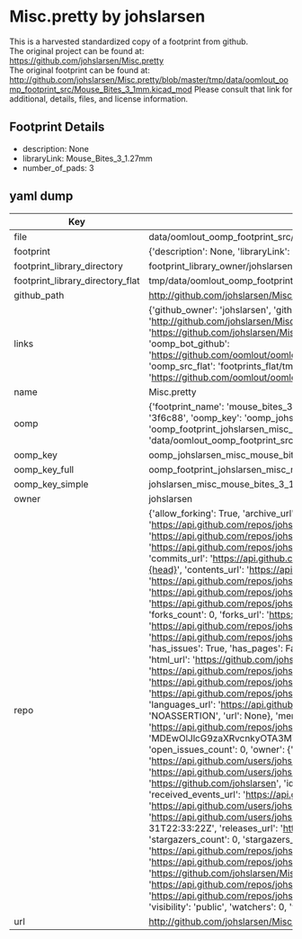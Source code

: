 # Misc.pretty by johslarsen  
This is a harvested standardized copy of a footprint from github.  
The original project can be found at:  
https://github.com/johslarsen/Misc.pretty  
The original footprint can be found at:
http://github.com/johslarsen/Misc.pretty/blob/master/tmp/data/oomlout_oomp_footprint_src/Mouse_Bites_3_1mm.kicad_mod
Please consult that link for additional, details, files, and license information.  
## Footprint Details
* description: None  
* libraryLink: Mouse_Bites_3_1.27mm  
* number_of_pads: 3  
## yaml dump  
| Key | Value |  
| --- | --- |  
| file | data/oomlout_oomp_footprint_src/Misc.pretty/Mouse_Bites_3_1.27mm.kicad_mod |  
| footprint | {'description': None, 'libraryLink': 'Mouse_Bites_3_1.27mm', 'number_of_pads': 3} |  
| footprint_library_directory | footprint_library_owner/johslarsen_Misc.pretty |  
| footprint_library_directory_flat | tmp/data/oomlout_oomp_footprint_src/footprints_flat/johslarsen_misc_mouse_bites_3_1_27mm/working |  
| github_path | http://github.com/johslarsen/Misc.pretty/blob/master/tmp/data/oomlout_oomp_footprint_src/Mouse_Bites_3_1.27mm.kicad_mod |  
| links | {'github_owner': 'johslarsen', 'github_repo_name': 'Misc.pretty', 'github_src': 'http://github.com/johslarsen/Misc.pretty/blob/master/tmp/data/oomlout_oomp_footprint_src/Mouse_Bites_3_1mm.kicad_mod', 'github_src_repo': 'https://github.com/johslarsen/Misc.pretty', 'oomp_bot': 'tmp/data/oomlout_oomp_footprint_src/footprints/johslarsen_misc_mouse_bites_3_1_27mm/working', 'oomp_bot_github': 'https://github.com/oomlout/oomlout_oomp_footprint_bot/tree/main/tmp/data/oomlout_oomp_footprint_src/footprints/johslarsen_misc_mouse_bites_3_1_27mm/working', 'oomp_src_flat': 'footprints_flat/tmp/data/oomlout_oomp_footprint_src/footprints_flat/johslarsen_misc_mouse_bites_3_1_27mm/working', 'oomp_src_flat_github': 'https://github.com/oomlout/oomlout_oomp_footprint_src/tree/main/tmp/data/oomlout_oomp_footprint_src/footprints_flat/johslarsen_misc_mouse_bites_3_1_27mm/working'} |  
| name | Misc.pretty |  
| oomp | {'footprint_name': 'mouse_bites_3_1_27mm', 'library_name': 'misc', 'md5': '3f6c8878ba78461a8bc80fff06cead84', 'md5_10': '3f6c8878ba', 'md5_5': '3f6c8', 'md5_6': '3f6c88', 'oomp_key': 'oomp_johslarsen_misc_mouse_bites_3_1_27mm', 'oomp_key_extra': 'oomp_footprint_johslarsen_misc_mouse_bites_3_1_27mm', 'oomp_key_full': 'oomp_footprint_johslarsen_misc_mouse_bites_3_1_27mm_3f6c88', 'oomp_key_simple': 'johslarsen_misc_mouse_bites_3_1_27mm', 'original_filename': 'data/oomlout_oomp_footprint_src/Misc.pretty/Mouse_Bites_3_1.27mm.kicad_mod', 'owner_name': 'johslarsen'} |  
| oomp_key | oomp_johslarsen_misc_mouse_bites_3_1_27mm |  
| oomp_key_full | oomp_footprint_johslarsen_misc_mouse_bites_3_1_27mm |  
| oomp_key_simple | johslarsen_misc_mouse_bites_3_1_27mm |  
| owner | johslarsen |  
| repo | {'allow_forking': True, 'archive_url': 'https://api.github.com/repos/johslarsen/Misc.pretty/{archive_format}{/ref}', 'archived': False, 'assignees_url': 'https://api.github.com/repos/johslarsen/Misc.pretty/assignees{/user}', 'blobs_url': 'https://api.github.com/repos/johslarsen/Misc.pretty/git/blobs{/sha}', 'branches_url': 'https://api.github.com/repos/johslarsen/Misc.pretty/branches{/branch}', 'clone_url': 'https://github.com/johslarsen/Misc.pretty.git', 'collaborators_url': 'https://api.github.com/repos/johslarsen/Misc.pretty/collaborators{/collaborator}', 'comments_url': 'https://api.github.com/repos/johslarsen/Misc.pretty/comments{/number}', 'commits_url': 'https://api.github.com/repos/johslarsen/Misc.pretty/commits{/sha}', 'compare_url': 'https://api.github.com/repos/johslarsen/Misc.pretty/compare/{base}...{head}', 'contents_url': 'https://api.github.com/repos/johslarsen/Misc.pretty/contents/{+path}', 'contributors_url': 'https://api.github.com/repos/johslarsen/Misc.pretty/contributors', 'created_at': '2015-01-10T21:15:43Z', 'default_branch': 'master', 'deployments_url': 'https://api.github.com/repos/johslarsen/Misc.pretty/deployments', 'description': 'KiCad library with miscellaneous footprints', 'disabled': False, 'downloads_url': 'https://api.github.com/repos/johslarsen/Misc.pretty/downloads', 'events_url': 'https://api.github.com/repos/johslarsen/Misc.pretty/events', 'fork': False, 'forks': 0, 'forks_count': 0, 'forks_url': 'https://api.github.com/repos/johslarsen/Misc.pretty/forks', 'full_name': 'johslarsen/Misc.pretty', 'git_commits_url': 'https://api.github.com/repos/johslarsen/Misc.pretty/git/commits{/sha}', 'git_refs_url': 'https://api.github.com/repos/johslarsen/Misc.pretty/git/refs{/sha}', 'git_tags_url': 'https://api.github.com/repos/johslarsen/Misc.pretty/git/tags{/sha}', 'git_url': 'git://github.com/johslarsen/Misc.pretty.git', 'has_discussions': False, 'has_downloads': True, 'has_issues': True, 'has_pages': False, 'has_projects': True, 'has_wiki': True, 'homepage': None, 'hooks_url': 'https://api.github.com/repos/johslarsen/Misc.pretty/hooks', 'html_url': 'https://github.com/johslarsen/Misc.pretty', 'id': 29071349, 'is_template': False, 'issue_comment_url': 'https://api.github.com/repos/johslarsen/Misc.pretty/issues/comments{/number}', 'issue_events_url': 'https://api.github.com/repos/johslarsen/Misc.pretty/issues/events{/number}', 'issues_url': 'https://api.github.com/repos/johslarsen/Misc.pretty/issues{/number}', 'keys_url': 'https://api.github.com/repos/johslarsen/Misc.pretty/keys{/key_id}', 'labels_url': 'https://api.github.com/repos/johslarsen/Misc.pretty/labels{/name}', 'language': None, 'languages_url': 'https://api.github.com/repos/johslarsen/Misc.pretty/languages', 'license': {'key': 'other', 'name': 'Other', 'node_id': 'MDc6TGljZW5zZTA=', 'spdx_id': 'NOASSERTION', 'url': None}, 'merges_url': 'https://api.github.com/repos/johslarsen/Misc.pretty/merges', 'milestones_url': 'https://api.github.com/repos/johslarsen/Misc.pretty/milestones{/number}', 'mirror_url': None, 'name': 'Misc.pretty', 'network_count': 0, 'node_id': 'MDEwOlJlcG9zaXRvcnkyOTA3MTM0OQ==', 'notifications_url': 'https://api.github.com/repos/johslarsen/Misc.pretty/notifications{?since,all,participating}', 'open_issues': 0, 'open_issues_count': 0, 'owner': {'avatar_url': 'https://avatars.githubusercontent.com/u/1331670?v=4', 'events_url': 'https://api.github.com/users/johslarsen/events{/privacy}', 'followers_url': 'https://api.github.com/users/johslarsen/followers', 'following_url': 'https://api.github.com/users/johslarsen/following{/other_user}', 'gists_url': 'https://api.github.com/users/johslarsen/gists{/gist_id}', 'gravatar_id': '', 'html_url': 'https://github.com/johslarsen', 'id': 1331670, 'login': 'johslarsen', 'node_id': 'MDQ6VXNlcjEzMzE2NzA=', 'organizations_url': 'https://api.github.com/users/johslarsen/orgs', 'received_events_url': 'https://api.github.com/users/johslarsen/received_events', 'repos_url': 'https://api.github.com/users/johslarsen/repos', 'site_admin': False, 'starred_url': 'https://api.github.com/users/johslarsen/starred{/owner}{/repo}', 'subscriptions_url': 'https://api.github.com/users/johslarsen/subscriptions', 'type': 'User', 'url': 'https://api.github.com/users/johslarsen'}, 'private': False, 'pulls_url': 'https://api.github.com/repos/johslarsen/Misc.pretty/pulls{/number}', 'pushed_at': '2015-05-31T22:33:22Z', 'releases_url': 'https://api.github.com/repos/johslarsen/Misc.pretty/releases{/id}', 'size': 136, 'ssh_url': 'git@github.com:johslarsen/Misc.pretty.git', 'stargazers_count': 0, 'stargazers_url': 'https://api.github.com/repos/johslarsen/Misc.pretty/stargazers', 'statuses_url': 'https://api.github.com/repos/johslarsen/Misc.pretty/statuses/{sha}', 'subscribers_count': 2, 'subscribers_url': 'https://api.github.com/repos/johslarsen/Misc.pretty/subscribers', 'subscription_url': 'https://api.github.com/repos/johslarsen/Misc.pretty/subscription', 'svn_url': 'https://github.com/johslarsen/Misc.pretty', 'tags_url': 'https://api.github.com/repos/johslarsen/Misc.pretty/tags', 'teams_url': 'https://api.github.com/repos/johslarsen/Misc.pretty/teams', 'temp_clone_token': None, 'topics': [], 'trees_url': 'https://api.github.com/repos/johslarsen/Misc.pretty/git/trees{/sha}', 'updated_at': '2015-01-10T21:15:43Z', 'url': 'https://api.github.com/repos/johslarsen/Misc.pretty', 'visibility': 'public', 'watchers': 0, 'watchers_count': 0, 'web_commit_signoff_required': False} |  
| url | http://github.com/johslarsen/Misc.pretty |  


